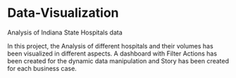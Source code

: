 # Data-Visualization
Analysis of Indiana State Hospitals data

In this project, the Analysis of different hospitals and their volumes has been visualized in different aspects. A dashboard with Filter Actions  has been created for the dynamic data manipulation and Story has been created for each business case.
